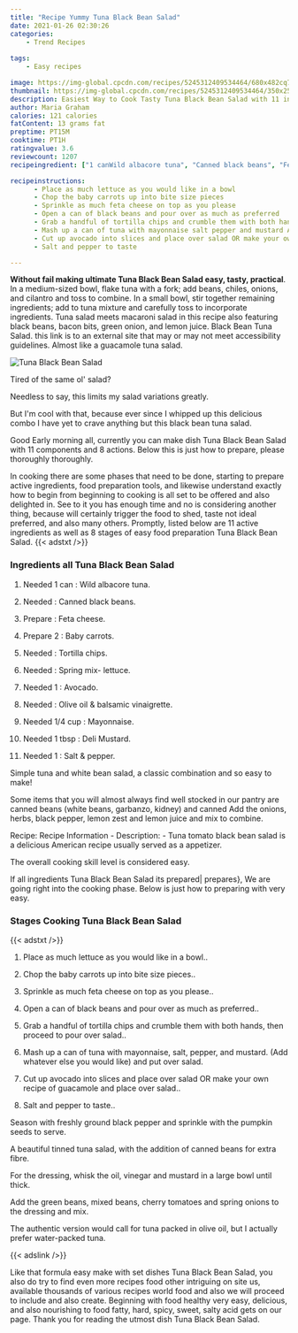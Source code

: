 ```yaml
---
title: "Recipe Yummy Tuna Black Bean Salad"
date: 2021-01-26 02:30:26
categories:
    - Trend Recipes
    
tags:
    - Easy recipes

image: https://img-global.cpcdn.com/recipes/5245312409534464/680x482cq70/tuna-black-bean-salad-recipe-main-photo.jpg
thumbnail: https://img-global.cpcdn.com/recipes/5245312409534464/350x250cq70/tuna-black-bean-salad-recipe-main-photo.jpg
description: Easiest Way to Cook Tasty Tuna Black Bean Salad with 11 ingredients and 8 stages of easy cooking.
author: Maria Graham
calories: 121 calories
fatContent: 13 grams fat
preptime: PT15M
cooktime: PT1H
ratingvalue: 3.6
reviewcount: 1207
recipeingredient: ["1 canWild albacore tuna", "Canned black beans", "Feta cheese", "2Baby carrots", "Tortilla chips", "Spring mix lettuce", "1Avocado", "Olive oil  balsamic vinaigrette", "1/4 cupMayonnaise", "1 tbspDeli Mustard", "1Salt  pepper"]

recipeinstructions: 
      - Place as much lettuce as you would like in a bowl 
      - Chop the baby carrots up into bite size pieces 
      - Sprinkle as much feta cheese on top as you please 
      - Open a can of black beans and pour over as much as preferred 
      - Grab a handful of tortilla chips and crumble them with both hands then proceed to pour over salad 
      - Mash up a can of tuna with mayonnaise salt pepper and mustard Add whatever else you would like and put over salad 
      - Cut up avocado into slices and place over salad OR make your own recipe of guacamole and place over salad 
      - Salt and pepper to taste

---
```




**Without fail making ultimate Tuna Black Bean Salad easy, tasty, practical**. In a medium-sized bowl, flake tuna with a fork; add beans, chiles, onions, and cilantro and toss to combine. In a small bowl, stir together remaining ingredients; add to tuna mixture and carefully toss to incorporate ingredients. Tuna salad meets macaroni salad in this recipe also featuring black beans, bacon bits, green onion, and lemon juice. Black Bean Tuna Salad. this link is to an external site that may or may not meet accessibility guidelines. Almost like a guacamole tuna salad.


![Tuna Black Bean Salad](https://img-global.cpcdn.com/recipes/5245312409534464/680x482cq70/tuna-black-bean-salad-recipe-main-photo.jpg "Tuna Black Bean Salad")



Tired of the same ol&#39; salad?

Needless to say, this limits my salad variations greatly.

But I&#39;m cool with that, because ever since I whipped up this delicious combo I have yet to crave anything but this black bean tuna salad.


Good Early morning all, currently you can make dish Tuna Black Bean Salad with 11 components and 8 actions. Below this is just how to prepare, please thoroughly thoroughly.

In cooking there are some phases that need to be done, starting to prepare active ingredients, food preparation tools, and likewise understand exactly how to begin from beginning to cooking is all set to be offered and also delighted in. See to it you has enough time and no is considering another thing, because will certainly trigger the food to shed, taste not ideal preferred, and also many others. Promptly, listed below are 11 active ingredients as well as 8 stages of easy food preparation Tuna Black Bean Salad.
{{< adstxt />}}

### Ingredients all Tuna Black Bean Salad


1. Needed 1 can : Wild albacore tuna.

1. Needed  : Canned black beans.

1. Prepare  : Feta cheese.

1. Prepare 2 : Baby carrots.

1. Needed  : Tortilla chips.

1. Needed  : Spring mix- lettuce.

1. Needed 1 : Avocado.

1. Needed  : Olive oil &amp; balsamic vinaigrette.

1. Needed 1/4 cup : Mayonnaise.

1. Needed 1 tbsp : Deli Mustard.

1. Needed 1 : Salt &amp; pepper.


Simple tuna and white bean salad, a classic combination and so easy to make!

Some items that you will almost always find well stocked in our pantry are canned beans (white beans, garbanzo, kidney) and canned Add the onions, herbs, black pepper, lemon zest and lemon juice and mix to combine.

Recipe: Recipe Information - Description: - Tuna tomato black bean salad is a delicious American recipe usually served as a appetizer.

The overall cooking skill level is considered easy.


If all ingredients Tuna Black Bean Salad its prepared| prepares}, We are going right into the cooking phase. Below is just how to preparing with very easy.

### Stages Cooking Tuna Black Bean Salad

{{< adstxt />}}


1. Place as much lettuce as you would like in a bowl..



1. Chop the baby carrots up into bite size pieces..



1. Sprinkle as much feta cheese on top as you please..



1. Open a can of black beans and pour over as much as preferred..



1. Grab a handful of tortilla chips and crumble them with both hands, then proceed to pour over salad..



1. Mash up a can of tuna with mayonnaise, salt, pepper, and mustard. (Add whatever else you would like) and put over salad.



1. Cut up avocado into slices and place over salad OR make your own recipe of guacamole and place over salad..



1. Salt and pepper to taste..




Season with freshly ground black pepper and sprinkle with the pumpkin seeds to serve.

A beautiful tinned tuna salad, with the addition of canned beans for extra fibre.

For the dressing, whisk the oil, vinegar and mustard in a large bowl until thick.

Add the green beans, mixed beans, cherry tomatoes and spring onions to the dressing and mix.

The authentic version would call for tuna packed in olive oil, but I actually prefer water-packed tuna.


{{< adslink />}}

Like that formula easy make with set dishes Tuna Black Bean Salad, you also do try to find even more recipes food other intriguing on site us, available thousands of various recipes world food and also we will proceed to include and also create. Beginning with food healthy very easy, delicious, and also nourishing to food fatty, hard, spicy, sweet, salty acid gets on our page. Thank you for reading the utmost dish Tuna Black Bean Salad.
